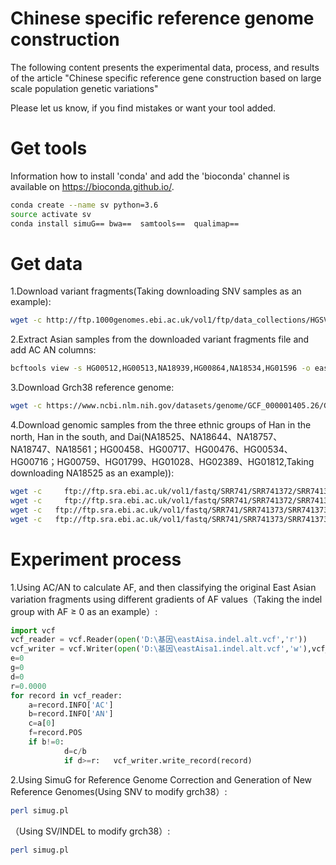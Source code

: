 # Chinese specific reference genome construction
The following content presents the experimental data, process, and results of the article "Chinese specific reference gene construction based on large scale population genetic variations"

Please let us know, if you find mistakes or want your tool added.
# Get tools
Information how to install 'conda' and add the 'bioconda' channel is available on https://bioconda.github.io/.
```Bash
conda create --name sv python=3.6
source activate sv
conda install simuG== bwa==  samtools==  qualimap==  
```
# Get data
1.Download variant fragments(Taking downloading SNV samples as an example):
```Bash
wget -c http://ftp.1000genomes.ebi.ac.uk/vol1/ftp/data_collections/HGSVC2/release/v1.0/integrated_callset/freeze3.snv.alt.vcf.gz
```
2.Extract Asian samples from the downloaded variant fragments file and add AC AN columns:
```Bash
bcftools view -s HG00512,HG00513,NA18939,HG00864,NA18534,HG01596 -o eastAisa.snv.alt.vcf freeze3.snv.alt.vcf
```
3.Download Grch38 reference genome:
```Bash
wget -c https://www.ncbi.nlm.nih.gov/datasets/genome/GCF_000001405.26/GCF_000001405.26_GRCh38_genomic.fna.gz
```
4.Download genomic samples from the three ethnic groups of Han in the north, Han in the south, and Dai(NA18525、NA18644、NA18757、NA18747、NA18561；HG00458、HG00717、HG00476、HG00534、HG00716；HG00759、HG01799、HG01028、HG02389、HG01812,Taking downloading NA18525 as an example)):
```Bash
wget -c 	ftp://ftp.sra.ebi.ac.uk/vol1/fastq/SRR741/SRR741372/SRR741372_1.fastq.gz
wget -c 	ftp://ftp.sra.ebi.ac.uk/vol1/fastq/SRR741/SRR741372/SRR741372_2.fastq.gz
wget -c   ftp://ftp.sra.ebi.ac.uk/vol1/fastq/SRR741/SRR741373/SRR741373_1.fastq.gz
wget -c   ftp://ftp.sra.ebi.ac.uk/vol1/fastq/SRR741/SRR741373/SRR741373_2.fastq.gz
```
# Experiment process
1.Using AC/AN to calculate AF, and then classifying the original East Asian variation fragments using different gradients of AF values（Taking the indel group with AF ≥ 0 as an example）:
```python
import vcf
vcf_reader = vcf.Reader(open('D:\基因\eastAisa.indel.alt.vcf','r'))
vcf_writer = vcf.Writer(open('D:\基因\eastAisa1.indel.alt.vcf','w'),vcf_reader)
e=0
g=0
d=0
r=0.0000
for record in vcf_reader:
    a=record.INFO['AC']
    b=record.INFO['AN']
    c=a[0]
    f=record.POS
    if b!=0:
            d=c/b
            if d>=r:   vcf_writer.write_record(record)
```
2.Using SimuG for Reference Genome Correction and Generation of New Reference Genomes(Using SNV to modify grch38）:
```Bash
perl simug.pl
```
（Using SV/INDEL to modify grch38）:
```Bash
perl simug.pl
```
